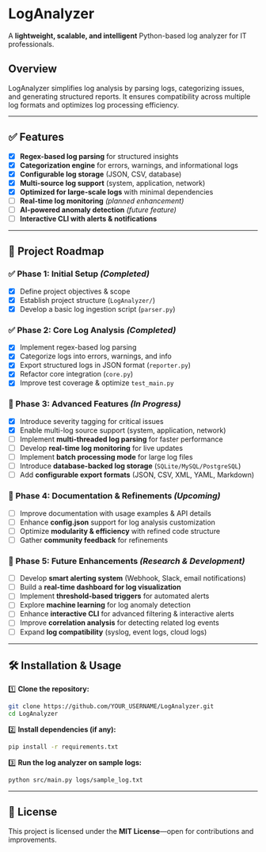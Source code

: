 
# **LogAnalyzer**  
A **lightweight, scalable, and intelligent** Python-based log analyzer for IT professionals.  

## **Overview**  
LogAnalyzer simplifies log analysis by parsing logs, categorizing issues, and generating structured reports. It ensures compatibility across multiple log formats and optimizes log processing efficiency.  

---

## **✅ Features**  
- [x] **Regex-based log parsing** for structured insights  
- [x] **Categorization engine** for errors, warnings, and informational logs  
- [x] **Configurable log storage** (JSON, CSV, database)  
- [x] **Multi-source log support** (system, application, network)  
- [x] **Optimized for large-scale logs** with minimal dependencies  
- [ ] **Real-time log monitoring** *(planned enhancement)*  
- [ ] **AI-powered anomaly detection** *(future feature)*  
- [ ] **Interactive CLI with alerts & notifications**  

---

## **🚀 Project Roadmap**  

### **✅ Phase 1: Initial Setup** *(Completed)*  
- [x] Define project objectives & scope  
- [x] Establish project structure (`LogAnalyzer/`)  
- [x] Develop a basic log ingestion script (`parser.py`)  

### **✅ Phase 2: Core Log Analysis** *(Completed)*  
- [x] Implement regex-based log parsing  
- [x] Categorize logs into errors, warnings, and info  
- [x] Export structured logs in JSON format (`reporter.py`)  
- [x] Refactor core integration (`core.py`)  
- [x] Improve test coverage & optimize `test_main.py`  

### **🚀 Phase 3: Advanced Features** *(In Progress)*  
- [x] Introduce severity tagging for critical issues  
- [x] Enable multi-log source support (system, application, network)  
- [ ] Implement **multi-threaded log parsing** for faster performance  
- [ ] Develop **real-time log monitoring** for live updates  
- [ ] Implement **batch processing mode** for large log files  
- [ ] Introduce **database-backed log storage** (`SQLite/MySQL/PostgreSQL`)  
- [ ] Add **configurable export formats** (JSON, CSV, XML, YAML, Markdown)  

### **🔹 Phase 4: Documentation & Refinements** *(Upcoming)*  
- [ ] Improve documentation with usage examples & API details  
- [ ] Enhance **config.json** support for log analysis customization  
- [ ] Optimize **modularity & efficiency** with refined code structure  
- [ ] Gather **community feedback** for refinements  

### **🔮 Phase 5: Future Enhancements** *(Research & Development)*  
- [ ] Develop **smart alerting system** (Webhook, Slack, email notifications)  
- [ ] Build a **real-time dashboard for log visualization**  
- [ ] Implement **threshold-based triggers** for automated alerts  
- [ ] Explore **machine learning** for log anomaly detection  
- [ ] Enhance **interactive CLI** for advanced filtering & interactive alerts  
- [ ] Improve **correlation analysis** for detecting related log events  
- [ ] Expand **log compatibility** (syslog, event logs, cloud logs)  

---

## **🛠 Installation & Usage**  
1️⃣ **Clone the repository:**  
   ```bash
   git clone https://github.com/YOUR_USERNAME/LogAnalyzer.git
   cd LogAnalyzer
   ```
2️⃣ **Install dependencies (if any):**  
   ```bash
   pip install -r requirements.txt
   ```
3️⃣ **Run the log analyzer on sample logs:**  
   ```bash
   python src/main.py logs/sample_log.txt
   ```

---

## **🔏 License**  
This project is licensed under the **MIT License**—open for contributions and improvements.  


